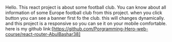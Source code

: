 Hello. This react project is about some football club. You can know about all information of some Europe football club from this project. when you click button you can see a banner first fo the club. this will changes dynamically. and this project is a responsive so you can se it on your mobile comfortable.
here is my github link:[https://github.com/Porgramming-Hero-web-course/react-router-AbulBashar38]
